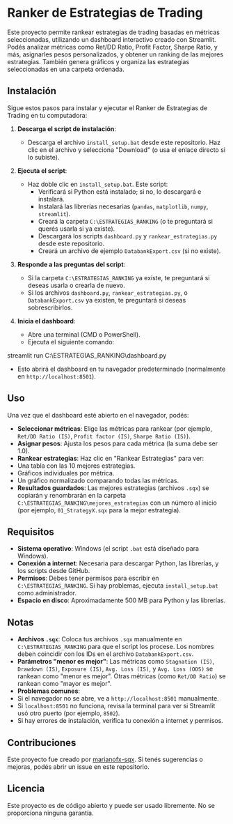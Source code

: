 # Ranker de Estrategias de Trading

Este proyecto permite rankear estrategias de trading basadas en métricas seleccionadas, utilizando un dashboard interactivo creado con Streamlit. Podés analizar métricas como Ret/DD Ratio, Profit Factor, Sharpe Ratio, y más, asignarles pesos personalizados, y obtener un ranking de las mejores estrategias. También genera gráficos y organiza las estrategias seleccionadas en una carpeta ordenada.

## Instalación

Sigue estos pasos para instalar y ejecutar el Ranker de Estrategias de Trading en tu computadora:

1. **Descarga el script de instalación**:
   - Descarga el archivo `install_setup.bat` desde este repositorio. Haz clic en el archivo y selecciona "Download" (o usa el enlace directo si lo subiste).

2. **Ejecuta el script**:
   - Haz doble clic en `install_setup.bat`. Este script:
     - Verificará si Python está instalado; si no, lo descargará e instalará.
     - Instalará las librerías necesarias (`pandas`, `matplotlib`, `numpy`, `streamlit`).
     - Creará la carpeta `C:\ESTRATEGIAS_RANKING` (o te preguntará si querés usarla si ya existe).
     - Descargará los scripts `dashboard.py` y `rankear_estrategias.py` desde este repositorio.
     - Creará un archivo de ejemplo `DatabankExport.csv` (si no existe).

3. **Responde a las preguntas del script**:
   - Si la carpeta `C:\ESTRATEGIAS_RANKING` ya existe, te preguntará si deseas usarla o crearla de nuevo.
   - Si los archivos `dashboard.py`, `rankear_estrategias.py`, o `DatabankExport.csv` ya existen, te preguntará si deseas sobrescribirlos.

4. **Inicia el dashboard**:
   - Abre una terminal (CMD o PowerShell).
   - Ejecuta el siguiente comando:

streamlit run C:\ESTRATEGIAS_RANKING\dashboard.py

- Esto abrirá el dashboard en tu navegador predeterminado (normalmente en `http://localhost:8501`).

## Uso

Una vez que el dashboard esté abierto en el navegador, podés:

- **Seleccionar métricas**: Elige las métricas para rankear (por ejemplo, `Ret/DD Ratio (IS)`, `Profit factor (IS)`, `Sharpe Ratio (IS)`).
- **Asignar pesos**: Ajusta los pesos para cada métrica (la suma debe ser 1.0).
- **Rankear estrategias**: Haz clic en "Rankear Estrategias" para ver:
- Una tabla con las 10 mejores estrategias.
- Gráficos individuales por métrica.
- Un gráfico normalizado comparando todas las métricas.
- **Resultados guardados**: Las mejores estrategias (archivos `.sqx`) se copiarán y renombrarán en la carpeta `C:\ESTRATEGIAS_RANKING\mejores_estrategias` con un número al inicio (por ejemplo, `01_StrategyX.sqx` para la mejor estrategia).

## Requisitos

- **Sistema operativo**: Windows (el script `.bat` está diseñado para Windows).
- **Conexión a internet**: Necesaria para descargar Python, las librerías, y los scripts desde GitHub.
- **Permisos**: Debes tener permisos para escribir en `C:\ESTRATEGIAS_RANKING`. Si hay problemas, ejecuta `install_setup.bat` como administrador.
- **Espacio en disco**: Aproximadamente 500 MB para Python y las librerías.

## Notas

- **Archivos `.sqx`**: Coloca tus archivos `.sqx` manualmente en `C:\ESTRATEGIAS_RANKING` para que el script los procese. Los nombres deben coincidir con los IDs en el archivo `DatabankExport.csv`.
- **Parámetros "menor es mejor"**: Las métricas como `Stagnation (IS)`, `Drawdown (IS)`, `Exposure (IS)`, `Avg. Loss (IS)`, y `Avg. Loss (OOS)` se rankean como "menor es mejor". Otras métricas (como `Ret/DD Ratio`) se rankean como "mayor es mejor".
- **Problemas comunes**:
- Si el navegador no se abre, ve a `http://localhost:8501` manualmente.
- Si `localhost:8501` no funciona, revisa la terminal para ver si Streamlit usó otro puerto (por ejemplo, `8502`).
- Si hay errores de instalación, verifica tu conexión a internet y permisos.

## Contribuciones

Este proyecto fue creado por [marianofx-sqx](https://github.com/marianofx-sqx). Si tenés sugerencias o mejoras, podés abrir un issue en este repositorio.

## Licencia

Este proyecto es de código abierto y puede ser usado libremente. No se proporciona ninguna garantía.